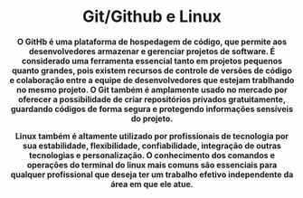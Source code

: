 <div align=center>

# Git/Github e Linux

**O GitHb é uma plataforma de hospedagem de código, que permite aos desenvolvedores armazenar e gerenciar projetos de software. É considerado uma ferramenta essencial tanto em projetos pequenos quanto grandes, pois existem recursos de controle de versões de código e colaboração entre a equipe de desenvolvedores que estejam trablhando no mesmo projeto. O Git também é amplamente usado no mercado por oferecer a possibilidade de criar repositórios privados gratuitamente, guardando códigos de forma segura e protegendo informações sensíveis do projeto.**

**Linux também é altamente utilizado por profissionais de tecnologia por sua estabilidade, flexibilidade, confiabilidade, integração de outras tecnologias e personalização. O conhecimento dos comandos e operações do terminal do linux mais comuns são essenciais para qualquer profissional que deseja ter um trabalho efetivo independente da área em que ele atue.**


</div>